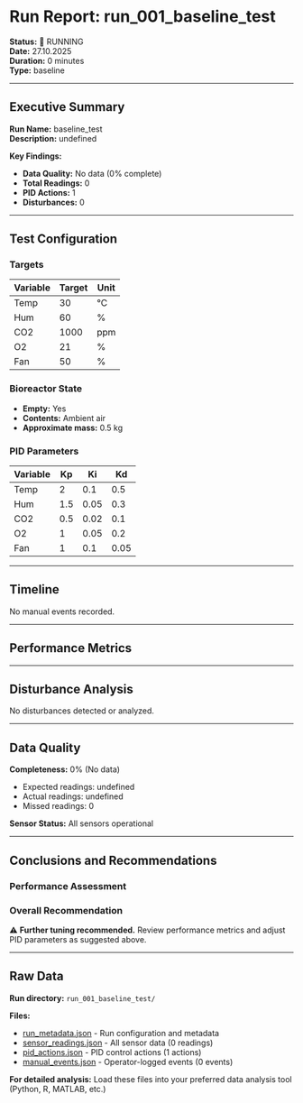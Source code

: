 # Run Report: run_001_baseline_test

**Status:** 🔄 RUNNING  
**Date:** 27.10.2025  
**Duration:** 0 minutes  
**Type:** baseline

---

## Executive Summary

**Run Name:** baseline_test  
**Description:** undefined

**Key Findings:**
- **Data Quality:** No data (0% complete)
- **Total Readings:** 0
- **PID Actions:** 1
- **Disturbances:** 0

---

## Test Configuration

### Targets
| Variable | Target | Unit |
|----------|--------|------|
| Temp | 30 | °C |
| Hum | 60 | % |
| CO2 | 1000 |  ppm |
| O2 | 21 | % |
| Fan | 50 | % |

### Bioreactor State
- **Empty:** Yes
- **Contents:** Ambient air
- **Approximate mass:** 0.5 kg

### PID Parameters
| Variable | Kp | Ki | Kd |
|----------|----|----|-----|
| Temp | 2 | 0.1 | 0.5 |
| Hum | 1.5 | 0.05 | 0.3 |
| CO2 | 0.5 | 0.02 | 0.1 |
| O2 | 1 | 0.05 | 0.2 |
| Fan | 1 | 0.1 | 0.05 |

---

## Timeline

No manual events recorded.

---

## Performance Metrics

---

## Disturbance Analysis

No disturbances detected or analyzed.

---

## Data Quality

**Completeness:** 0% (No data)
- Expected readings: undefined
- Actual readings: undefined
- Missed readings: 0

**Sensor Status:**
All sensors operational

---

## Conclusions and Recommendations

### Performance Assessment

### Overall Recommendation
⚠️ **Further tuning recommended.** Review performance metrics and adjust PID parameters as suggested above.

---

## Raw Data

**Run directory:** `run_001_baseline_test/`

**Files:**
- [run_metadata.json](run_metadata.json) - Run configuration and metadata
- [sensor_readings.json](sensor_readings.json) - All sensor data (0 readings)
- [pid_actions.json](pid_actions.json) - PID control actions (1 actions)
- [manual_events.json](manual_events.json) - Operator-logged events (0 events)

**For detailed analysis:** Load these files into your preferred data analysis tool (Python, R, MATLAB, etc.)